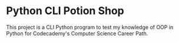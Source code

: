 # Python CLI Potion Shop
This project is a CLI Python program to test my knowledge of OOP in Python for Codecademy's Computer Science Career Path.
